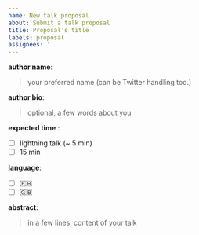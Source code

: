 ```yaml
---
name: New talk proposal
about: Submit a talk proposal
title: Proposal's title
labels: proposal
assignees: ''
---
```

__author name__: 
> your preferred name (can be Twitter handling too.)

__author bio__: 
> optional, a few words about you

__expected time__ :

- [ ] lightning talk (~ 5 min)
- [ ] 15 min

__language__:

- [ ] :fr:
- [ ] :uk:

__abstract__:
> in a few lines, content of your talk
